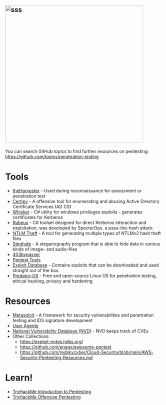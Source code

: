 ## <img width="441" alt="sss" src="placeholder" />

You can search GitHub topics to find further resources on pentesting:
https://github.com/topics/penetration-testing

# Tools

- [theHarvester](https://github.com/laramies/theHarvester) - Used during reconnaissance for assessment or penetration test
- [Certipy](https://github.com/ly4k/Certipy) - A offensive tool for enumerating and abusing Active Directory Certificate Services (AD CS)
- [Whisker](https://github.com/eladshamir/Whisker) - C# utility for windows privileges exploits - generates certificates for Kerberos
- [Rubeus](https://github.com/GhostPack/Rubeus) - C# toolset designed for direct Kerberos interaction and exploitation, was developed by SpecterOps. a pass-the-hash attack
- [NTLM Theft](https://github.com/Greenwolf/ntlm_theft) - A tool for generating multiple types of NTLMv2 hash theft files
- [Steghide](https://steghide.sourceforge.net/) - A steganography program that is able to hide data in various kinds of image- and audio-files
- [403bypasser](https://github.com/yunemse48/403bypasser)
- [Pentest Tools](https://app.pentest-tools.com/dashboard)
- [Exploit Database](https://www.exploit-db.com/) - Contains exploits that can be downloaded and used straight out of the box.
- [Predator-OS](https://predator-os.ir/) - Free and open-source Linux OS for penetration testing, ethical hacking, privacy and hardening

# Resources

- [Metasploit](https://docs.metasploit.com/) - A framework for security vulnerabilities and penetration testing and IDS signature development
- [User Agents](https://github.com/danielmiessler/SecLists/blob/master/Fuzzing/User-Agents/UserAgents.fuzz.txt)
- [National Vulnerability Database (NVD)](https://nvd.nist.gov/vuln/search) - NVD keeps track of CVEs
- Other Collections:
  - https://exploit-notes.hdks.org/
  - https://github.com/enaqx/awesome-pentest
  - https://github.com/redskycyber/Cloud-Security/blob/main/AWS-Security-Pentesting-Resources.md

# Learn!

- [TryHackMe Introduction to Pentesting](https://tryhackme.com/module/introduction-to-offensive-pentesting)
- [TryHackMe Offensive Pentesting](https://tryhackme.com/path/outline/pentesting)
